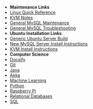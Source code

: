 - **Maintenance Links**
 - [Linux Quick Reference](/ubuntu/linux_notes)
 - [KVM Notes](/ubuntu/package_operations/kvm_notes)
 - [General MySQL Maintenance](/ubuntu/package_operations/mysql_maintenance)
 - [General MySQL Troubleshooting](/ubuntu/package_operations/mysql_troubleshooting)
- **Ubuntu Installation Links**
 - [Generic Ubuntu Server Build](/ubuntu/server_build) 
 - [New MySQL Server Install Instructions](/ubuntu/package_install/mysql_install)
 - [KVM Install Instructions](/ubuntu/package_install/kvm_install)
- **Computer Science**
 - [Docsify](/learn_to_code/docsify/)
 - [Git](/learn_to_code/git/) 
 - [Java](/learn_to_code/java/)
 - [Akka](/learn_to_code/java/akka/)
 - [Machine Learning](/learn_to_code/machine_learning/) 
 - [Python](/learn_to_code/python/)
 - [Raspberry Pi](/learn_to_code/raspberry_pi/) 
 - [Relational Databases](/learn_to_code/relational_databases/) 
 - [SQL](/learn_to_code/relational_databases/sql)